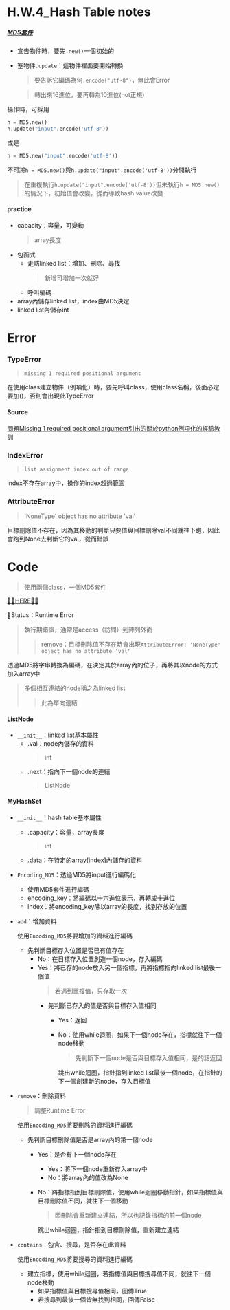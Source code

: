 # H.W.4_Hash Table notes
##### [MD5套件](https://kite.com/python/examples/2084/crypto-generate-a-new-md5-hash)
  - 宣告物件時，要先`.new()`一個初始的
  - 塞物件`.update`：這物件裡面要開始轉換
    > 要告訴它編碼為何`.encode("utf-8")`，無此會Error
    
    > 轉出來16進位，要再轉為10進位(not正規)
    
操作時，可採用
 ```python
 h = MD5.new()
 h.update("input".encode('utf-8'))
 ```
或是
 ```python
 h = MD5.new("input".encode('utf-8'))
 ```
不可將`h = MD5.new()`與`h.update("input".encode('utf-8'))`分開執行
  > 在重複執行`h.update("input".encode('utf-8'))`但未執行`h = MD5.new()`的情況下，初始值會改變，從而導致hash value改變
 

#### practice
  - capacity：容量，可變動
      > array長度
  - 包函式
    - 走訪linked list：增加、刪除、尋找
      > 新增可增加一次就好
    - 呼叫編碼
  - array內儲存linked list，index由MD5決定
  - linked list內儲存int


# Error

### TypeError
 > `missing 1 required positional argument`
 
在使用class建立物件（例項化）時，要先呼叫class，使用class名稱，後面必定要加()，否則會出現此TypeError

#### Source
[問題Missing 1 required positional argument引出的關於python例項化的經驗教訓](https://www.itread01.com/content/1544325485.html)

### IndexError
  > `list assignment index out of range`

index不存在array中，操作的index超過範圍

### AttributeError
  > 'NoneType' object has no attribute 'val'
  
目標刪除值不存在，因為其移動的判斷只要值與目標刪除val不同就往下跑，因此會跑到None去判斷它的val，從而錯誤

# Code
  > 使用兩個class，一個MD5套件
  
[🤜🏾HERE🤛🏾](https://github.com/vanikk06/Data-structures-and-Algorithms/blob/master/week_12/H.W.4_Hash%20Table/H.W.4_Hash%20Table.py)

🚫Status：Runtime Error
  > 執行期錯誤，通常是access（訪問）到陣列外面
  >> remove：目標刪除值不存在時會出現`AttributeError: 'NoneType' object has no attribute 'val'
`

透過MD5將字串轉換為編碼，在決定其於array內的位子，再將其以node的方式加入array中
> 多個相互連結的node稱之為linked list
>> 此為單向連結

#### ListNode
- `__init__`：linked list基本屬性
  - .val：node內儲存的資料
    > int
  - .next：指向下一個node的連結
    > ListNode
  
#### MyHashSet
- `__init__`：hash table基本屬性
  - .capacity：容量，array長度
    > int
  - .data：在特定的array[index]內儲存的資料
  
- `Encoding_MD5`：透過MD5將input進行編碼化
  - 使用MD5套件進行編碼
  - encoding_key：將編碼以十六進位表示，再轉成十進位
  - index：將encoding_key除以array的長度，找到存放的位置

- `add`：增加資料
 
  使用`Encoding_MD5`將要增加的資料進行編碼
  - 先判斷目標存入位置是否已有值存在
    - No：在目標存入位置創造一個node，存入編碼
    - Yes：將已存的node放入另一個指標，再將指標指向linked list最後一個值
      > 若遇到重複值，只存取一次
        - 先判斷已存入的值是否與目標存入值相同
          - Yes：返回
          - No：使用while迴圈，如果下一個node存在，指標就往下一個node移動
            > 先判斷下一個node是否與目標存入值相同，是的話返回
         
            跳出while迴圈，指針指到linked list最後一個node，在指針的下一個創建新的node，存入目標值
            
- `remove`：刪除資料
  > 調整Runtime Error
  
   使用`Encoding_MD5`將要刪除的資料進行編碼
   - 先判斷目標刪除值是否是array內的第一個node
      - Yes：是否有下一個node存在
        - Yes：將下一個node重新存入array中
        - No：將array內的值改為None
      - No：將指標指到目標刪除值，使用while迴圈移動指針，如果指標值與目標刪除值不同，就往下一個移動
        > 因刪除會重新建立連結，所以也記錄指標的前一個node
        
        跳出while迴圈，指針指到目標刪除值，重新建立連結
        
- `contains`：包含、搜尋，是否存在此資料
  
  使用`Encoding_MD5`將要搜尋的資料進行編碼
  - 建立指標，使用while迴圈，若指標值與目標搜尋值不同，就往下一個node移動
    - 如果指標值與目標搜尋值相同，回傳True
    - 若搜尋到最後一個皆無找到相同，回傳False
